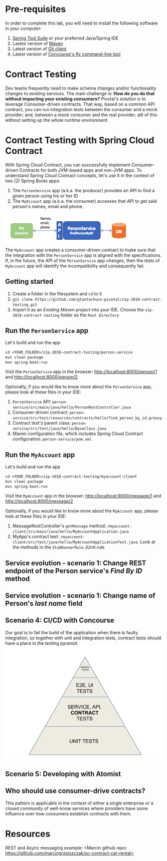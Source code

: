 # Pre-requisites
In order to complete this lab, you will need to install the following software in your computer:
1) [Spring Tool Suite](https://spring.io/tools) or your preferred Java/Spring IDE
1) Lastes version of [Maven](https://maven.apache.org/)
1) Latest version of [Git client](https://git-scm.com/)
1) Latest version of [Concourse's fly command-line tool](https://github.com/concourse/fly)

# Contract Testing
Dev teams frequently need to make schema changes and/or functionality changes to existing services.
The main challenge is: __How do you do that without impacting your existing consumers?__ Pivotal's solution is to leverage Consumer-driven contracts. That way, based on a common API contract, you can run integration tests between the consumer and a mock provider; and, between a mock consumer and the real provider; alll of this without setting up the _whole runtime environment_. 

# Contract Testing with Spring Cloud Contract
With Spring Cloud Contract, you can successfully implement Consumer-driven Contracts for both JVM-based apps and non-JVM apps. To understand Spring Cloud Contract concepts, let's use it in the context of two (2) Spring Boots apps:

1) The `PersonService` app (a.k.a. the producer) provides an API to find a given person using his or her ID
1) The `MyAccount` app (a.k.a. the consumer) accesses that API to get said person's names, email and phone. 

![The System](TheSystem.png)

The `MyAccount` app creates a consumer-driven contract to make sure that the integration with the `PersonService` app is aligned with the specifications. If, in the future, the API of the `PersonService` app changes, then the tests of `MyAccount` app will identify the incompatibility and consequently fail.


## Getting started
1) Create a folder in the filesystem and `cd` to it
1) `git clone https://github.com/gtantachuco-pivotal/s1p-2018-contract-testing.git`
1) Import it as an _Existing Maven project_ into your IDE. Choose the `s1p-2018-contract-testing` folder as the `Root Directory`

## Run the `PersonService` app
Let's build and run the app
```
cd <YOUR_FOLDER>/s1p-2018-contract-testing/person-service
mvn clean package
mvn spring-boot:run
```
Visit the `PersonService` app in the browser: [http://localhost:8000/person/1](http://localhost:8000/person/1) and [http://localhost:8000/person/2](http://localhost:8000/person/2)

Optionally, if you would like to know more about the `PersonService` app, please look at these files in your IDE:
1) `PersonService` API: `person-service/src/main/java/hello/PersonRestController.java`
1) Consumer-driven contract: `person-service/src/test/resources/contracts/hello/find_person_by_id.groovy`
1) Contract test's parent class: `person-service/src/test/java/hello/BaseClass.java`
1) Maven configuration file, which includes Spring Cloud Contract configuration: `person-service/pom.xml`

## Run the `MyAccount` app
Let's build and run the app
```
cd <YOUR_FOLDER>/s1p-2018-contract-testing/myaccount-client
mvn clean package
mvn spring-boot:run
```
Visit the `MyAccount` app in the browser: [http://localhost:9000/message/1](http://localhost:9000/message/1) and [http://localhost:9000/message/2](http://localhost:9000/message/2)

Optionally, if you would like to know more about the `MyAccount` app, please look at these files in your IDE:
1) MessageRestController's `getMessage` method: `/myaccount-client/src/main/java/hello/MyAccountApplication.java`
1) MyApp's contract test: `/myaccount-client/src/test/java/hello/MyAccountApplicationTest.java`. Look at the methods in the `StubRunnerRule` JUnit rule

## Service evolution - scenario 1: Change REST endpoint of the Person service's _Find By ID_ method

## Service evolution - scenario 1: Change name of Person's _last name_ field

## Scenario 4: CI/CD with Concourse
Our goal is to fail the build of the application when there is faulty integration, so together with unit and integration tests, contract tests should have a place in the testing pyramid.
![Test Pyramid](testing_pyramid.png)

## Scenario 5: Developing with Atomist

## Who should use consumer-drive contracts?
This pattern is applicable in the context of either a single enterprise or a closed community of well-know services where providers have some influence over how consumers establish contracts with them.


# Resources
REST and Async messaging example: <Marcin github repo: https://github.com/marcingrzejszczak/sc-contract-car-rental>
